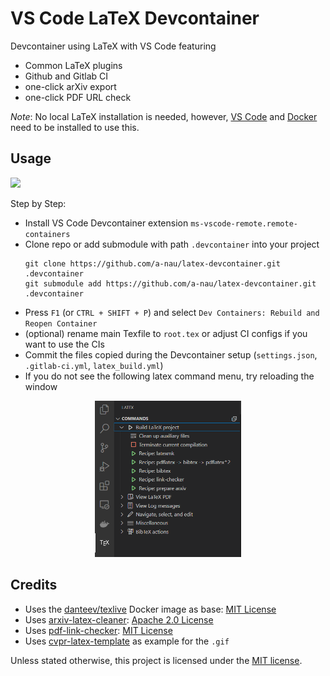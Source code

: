 # VS Code LaTeX Devcontainer

Devcontainer using LaTeX with VS Code featuring

- Common LaTeX plugins
- Github and Gitlab CI
- one-click arXiv export
- one-click PDF URL check

_Note_: No local LaTeX installation is needed, however, [VS Code](https://code.visualstudio.com/) and [Docker](https://docs.docker.com/get-docker/) need to be installed to use this.

## Usage

![](misc/devcontainer.gif)

Step by Step:

- Install VS Code Devcontainer extension `ms-vscode-remote.remote-containers`
- Clone repo or add submodule with path `.devcontainer` into your project
  ```shell
  git clone https://github.com/a-nau/latex-devcontainer.git .devcontainer
  git submodule add https://github.com/a-nau/latex-devcontainer.git .devcontainer
  ```
- Press `F1` (or `CTRL + SHIFT + P`) and select `Dev Containers: Rebuild and Reopen Container`
- (optional) rename main Texfile to `root.tex` or adjust CI configs if you want to use the CIs
- Commit the files copied during the Devcontainer setup (`settings.json`, `.gitlab-ci.yml`, `latex_build.yml`)
- If you do not see the following latex command menu, try reloading the window
<p align="center">
    <img src="./misc/latex_command_menu.png" height="250"/>
</p>

## Credits

- Uses the [danteev/texlive](https://github.com/dante-ev/docker-texlive) Docker image as base: [MIT License](https://github.com/dante-ev/docker-texlive/blob/main/LICENSE)
- Uses [arxiv-latex-cleaner](https://github.com/google-research/arxiv-latex-cleaner): [Apache 2.0 License](https://github.com/google-research/arxiv-latex-cleaner/blob/main/LICENSE)
- Uses [pdf-link-checker](https://github.com/a-nau/pdf-link-checker): [MIT License](https://github.com/a-nau/pdf-link-checker/blob/main/LICENSE)
- Uses [cvpr-latex-template](https://github.com/apoorvkh/cvpr-latex-template) as example for the `.gif`

Unless stated otherwise, this project is licensed under the [MIT license](LICENSE).